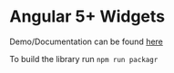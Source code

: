# Angular 5+ Widgets

Demo/Documentation can be found [here](http://aca.engin.run/docs/widgets)

To build the library run `npm run packagr`
